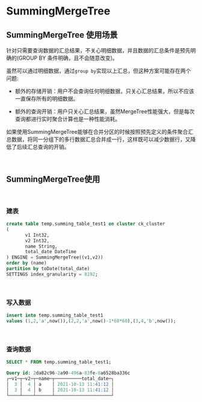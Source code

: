 # SummingMergeTree

## SummingMergeTree 使用场景

针对只需要查询数据的汇总结果，不关心明细数据，并且数据的汇总条件是预先明确的(GROUP BY 条件明确，且不会随意改变)。

虽然可以通过明细数据，通过`group by`实现以上汇总，但这种方案可能存在两个问题:

* 额外的存储开销：用户不会查询任何明细数据，只关心汇总结果，所以不应该一直保存所有的明细数据。

* 额外的查询开销：用户只关心汇总结果，虽然MergeTree性能强大，但是每次查询都进行实时聚合计算也是一种性能消耗。

如果使用SummingMergeTree能够在合并分区的时候按照预先定义的条件聚合汇总数据，将同一分组下的多行数据汇总合并成一行，这样既可以减少数据行，又降低了后续汇总查询的开销。

&nbsp;

## SummingMergeTree使用

&nbsp;

### 建表

```SQL
create table temp.summing_table_test1 on cluster ck_cluster
(
       v1 Int32,
       v2 Int32,
       name String,
       total_date DateTime
) ENGINE = SummingMergeTree((v1,v2))
order by (name)
partition by toDate(total_date)
SETTINGS index_granularity = 8192;
```

&nbsp;

### 写入数据

```SQL
insert into temp.summing_table_test1
values (1,2,'a',now()),(2,2,'a',now()-1*60*60),(3,4,'b',now());
```

&nbsp;

### 查询数据

```SQL
SELECT * FROM temp.summing_table_test1;

Query id: 2da82c96-2a90-496a-83fe-8a6528ba336c
┌─v1─┬─v2─┬─name─┬──────────total_date─┐
│  3 │  4 │ a    │ 2021-10-13 11:41:12 │
│  3 │  4 │ b    │ 2021-10-13 11:41:12 │
└────┴────┴──────┴─────────────────────┘
```
